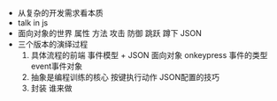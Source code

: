 - 从复杂的开发需求看本质
- talk in js 
- 面向对象的世界
    属性 方法
    攻击 防御 跳跃 蹲下 JSON
- 三个版本的演绎过程
    1. 具体流程的前端
        事件模型 + JSON 面向对象
        onkeypress 事件的类型 event事件对象 
    2. 抽象是编程训练的核心
        按键执行动作    JSON配置的技巧
    3. 封装 谁来做
        

